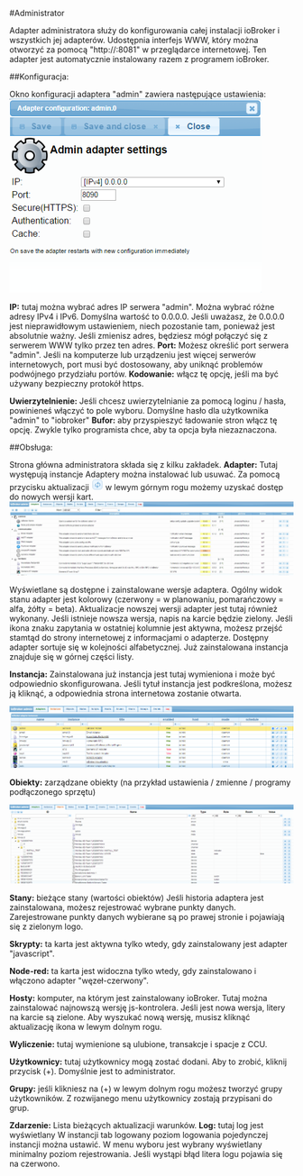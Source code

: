 #Administrator

Adapter administratora służy do konfigurowania całej instalacji ioBroker i wszystkich jej adapterów.
Udostępnia interfejs WWW, który można otworzyć za pomocą "http://<adres IP serwera>:8081"
w przeglądarce internetowej. Ten adapter jest automatycznie instalowany razem z programem ioBroker.

##Konfiguracja:

Okno konfiguracji adaptera "admin" zawiera następujące ustawienia:
![img_002](img/admin_img_002.png)

**IP:** tutaj można wybrać adres IP serwera "admin".
Można wybrać różne adresy IPv4 i IPv6. Domyślna wartość to 0.0.0.0\.
Jeśli uważasz, że 0.0.0.0 jest nieprawidłowym ustawieniem, niech pozostanie tam, ponieważ
jest absolutnie ważny. Jeśli zmienisz adres, będziesz mógł połączyć się z serwerem WWW
tylko przez ten adres. **Port:** Możesz określić port serwera "admin".
Jeśli na komputerze lub urządzeniu jest więcej serwerów internetowych, port musi być dostosowany, aby uniknąć problemów
podwójnego przydziału portów. **Kodowanie:** włącz tę opcję, jeśli ma być używany bezpieczny protokół https.

**Uwierzytelnienie:** Jeśli chcesz uwierzytelnianie za pomocą loginu / hasła, powinieneś włączyć to pole wyboru.
Domyślne hasło dla użytkownika "admin" to "iobroker" **Bufor:** aby przyspieszyć ładowanie stron włącz tę opcję.
Zwykle tylko programista chce, aby ta opcja była niezaznaczona.

##Obsługa:

Strona główna administratora składa się z kilku zakładek. **Adapter:** Tutaj występują instancje
Adaptery można instalować lub usuwać. Za pomocą przycisku aktualizacji
![img_005](img/admin_img_005.png)
w lewym górnym rogu możemy uzyskać dostęp do nowych wersji kart.
![img_001](img/admin_img_001.jpg)

Wyświetlane są dostępne i zainstalowane wersje adaptera. Ogólny widok stanu
adapter jest kolorowy (czerwony = w planowaniu, pomarańczowy = alfa, żółty = beta). Aktualizacje nowszej wersji
adapter jest tutaj również wykonany. Jeśli istnieje nowsza wersja, napis na karcie będzie zielony.
Jeśli ikona znaku zapytania w ostatniej kolumnie jest aktywna, możesz przejść stamtąd do strony internetowej z informacjami o adapterze.
Dostępny adapter sortuje się w kolejności alfabetycznej. Już zainstalowana instancja znajduje się w górnej części listy.

**Instancja:** Zainstalowana już instancja jest tutaj wymieniona i może być odpowiednio skonfigurowana. Jeśli tytuł
instancja jest podkreślona, ​​możesz ją kliknąć, a odpowiednia strona internetowa zostanie otwarta.

![img_003](img/admin_img_003.png)

**Obiekty:** zarządzane obiekty (na przykład ustawienia / zmienne / programy podłączonego sprzętu)

![img_004](img/admin_img_004.png)

**Stany:** bieżące stany (wartości obiektów)
Jeśli historia adaptera jest zainstalowana, możesz rejestrować wybrane punkty danych.
Zarejestrowane punkty danych wybierane są po prawej stronie i pojawiają się z zielonym logo. 

**Skrypty:** ta karta jest aktywna tylko wtedy, gdy zainstalowany jest adapter "javascript".

**Node-red:** ta karta jest widoczna tylko wtedy, gdy zainstalowano i włączono adapter "węzeł-czerwony".

**Hosty:** komputer, na którym jest zainstalowany ioBroker. Tutaj można zainstalować najnowszą wersję js-kontrolera.
Jeśli jest nowa wersja, litery na karcie są zielone. Aby wyszukać nową wersję, musisz kliknąć aktualizację
ikona w lewym dolnym rogu.

**Wyliczenie:** tutaj wymienione są ulubione, transakcje i spacje z CCU.

**Użytkownicy:** tutaj użytkownicy mogą zostać dodani. Aby to zrobić, kliknij przycisk (+). Domyślnie jest to administrator.

**Grupy:** jeśli klikniesz na (+) w lewym dolnym rogu możesz tworzyć grupy użytkowników. Z rozwijanego menu użytkownicy zostają przypisani do grup.

**Zdarzenie:** Lista bieżących aktualizacji warunków. **Log:** tutaj log jest wyświetlany W instancji tab logowany poziom logowania
pojedynczej instancji można ustawić. W menu wyboru jest wybrany wyświetlany minimalny poziom rejestrowania. Jeśli wystąpi błąd
litera logu pojawia się na czerwono.